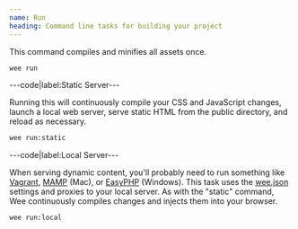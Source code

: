 ```yaml
---
name: Run
heading: Command line tasks for building your project
---
```


This command compiles and minifies all assets once.

```bash
wee run
```

---code|label:Static Server---

Running this will continuously compile your CSS and JavaScript changes, launch a local web server, serve static HTML from the public directory, and reload as necessary.

```bash
wee run:static
```

---code|label:Local Server---

When serving dynamic content, you'll probably need to run something like [Vagrant](https://www.vagrantup.com), [MAMP](http://www.mamp.info) (Mac), or [EasyPHP](http://www.easyphp.org) (Windows). This task uses the [wee.json](/build/config#general) settings and proxies to your local server. As with the "static" command, Wee continuously compiles changes and injects them into your browser.

```bash
wee run:local
```